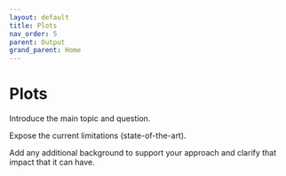 ```yaml
---
layout: default
title: Plots
nav_order: 5
parent: Output
grand_parent: Home
---
```


# Plots

Introduce the main topic and question.

Expose the current limitations (state-of-the-art).

Add any additional background to support your approach and clarify that impact that it can have.
